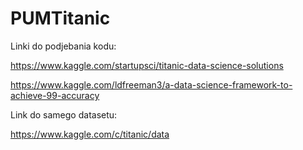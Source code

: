 # PUMTitanic

Linki do podjebania kodu: 

https://www.kaggle.com/startupsci/titanic-data-science-solutions

https://www.kaggle.com/ldfreeman3/a-data-science-framework-to-achieve-99-accuracy


Link do samego datasetu: 

https://www.kaggle.com/c/titanic/data
